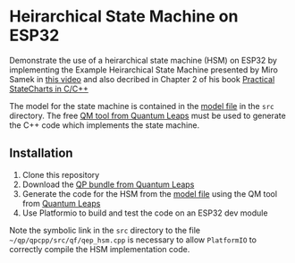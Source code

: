 # Heirarchical State Machine on ESP32

Demonstrate the use of a heirarchical state machine (HSM) on ESP32 by implementing the Example Heirarchical State Machine presented by
Miro Samek in [this video](https://www.youtube.com/watch?v=NxV7JlU0-F4) and also decribed in Chapter 2 of his book [Practical StateCharts in C/C++](https://www.state-machine.com/doc/PSiCC.pdf) 

The model for the state machine is contained in the [model file](./src/qhsmtst.qm) in the ``src`` directory. The free [QM tool from Quantum Leaps](https://www.state-machine.com/products/qm) must be used to generate the C++ code which implements the state machine.

## Installation

1. Clone this repository
2. Download the [QP bundle from Quantum Leaps](https://www.state-machine.com/#Downloads)
3. Generate the code for the HSM from the  [model file](./src/qhsmtst.qm) using the QM tool from [Quantum Leaps](https://www.state-machine.com/products/qm)
4. Use Platformio to build and test the code on an ESP32 dev module

Note the symbolic link in the ``src`` directory to the file ``~/qp/qpcpp/src/qf/qep_hsm.cpp`` is necessary to allow ``PlatformIO`` to correctly compile the HSM implementation code.

